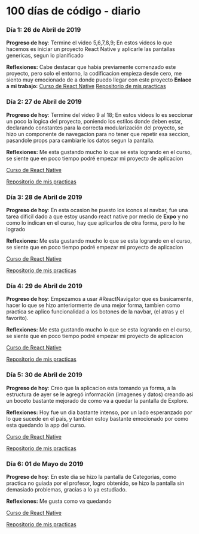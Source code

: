 # 100 días de código - diario

### Día 1: 26 de Abril de 2019

**Progreso de hoy**: Termine el video 5,6,7,8,9; En estos videos lo que hacemos es iniciar un proyecto React Native y aplicarle las pantallas genericas, segun lo planificado

**Reflexiones:** Cabe destacar que habia previamente comenzado este proyecto, pero solo el entorno, la codificacion empieza desde cero, me siento muy emocionado de a donde puedo llegar con este proyecto 
**Enlace a mi trabajo:** 
[Curso de React Native](https://www.udemy.com/curso-completo-de-react-native-y-mobx)
[Repositorio de mis practicas](https://github.com/soydavidarteaga/CursoDeReactNativeUdemy)



### Día 2: 27 de Abril de 2019

**Progreso de hoy**: Termine del video 9 al 18; En estos videos lo es seccionar un poco la logica del proyecto, poniendo los estilos donde deben estar, declarando constantes para la correcta modularización del proyecto, se hizo un componente de navegacion para no tener que repetir esa seccion, pasandole props para cambiarle los datos segun la pantalla.

**Reflexiones:** Me esta gustando mucho lo que se esta logrando en el curso, se siente que en poco tiempo podré empezar mi proyecto de aplicacion 

[Curso de React Native](https://www.udemy.com/curso-completo-de-react-native-y-mobx)

 [Repositorio de mis practicas](https://github.com/soydavidarteaga/CursoDeReactNativeUdemy/commit/b96a66184aa27b9f6c567f8a1ebb765bfb62a720) 

 

 ### Día 3: 28 de Abril de 2019

**Progreso de hoy**: En esta ocasion he puesto los iconos al navbar, fue una tarea dificil dado a que estoy usando react native por medio de **Expo** y no como lo indican en el curso, hay que aplicarlos de otra forma, pero lo he logrado

**Reflexiones:** Me esta gustando mucho lo que se esta logrando en el curso, se siente que en poco tiempo podré empezar mi proyecto de aplicacion 

[Curso de React Native](https://www.udemy.com/curso-completo-de-react-native-y-mobx)

 [Repositorio de mis practicas](https://github.com/soydavidarteaga/CursoDeReactNativeUdemy/commit/f3442007056cab93fac0f64472cf557cdd84e431) 

  ### Día 4: 29 de Abril de 2019

**Progreso de hoy**: Empezamos a usar #ReactNavigator que es basicamente, hacer lo que se hizo anteriormente de una mejor forma, tambien como practica se aplico funcionalidad a los botones de la navbar, (el atras y el favorito).

**Reflexiones:** Me esta gustando mucho lo que se esta logrando en el curso, se siente que en poco tiempo podré empezar mi proyecto de aplicacion 

[Curso de React Native](https://www.udemy.com/curso-completo-de-react-native-y-mobx)

 [Repositorio de mis practicas](https://github.com/soydavidarteaga/CursoDeReactNativeUdemy) 

   ### Día 5: 30 de Abril de 2019

**Progreso de hoy**: Creo que la aplicacion esta tomando ya forma, a la estructura de ayer se le agregó información (imagenes y datos) creando asi un boceto bastante mejorado de como va a quedar la pantalla de Explore.

**Reflexiones:** Hoy fue un dia bastante intenso, por un lado esperanzado por lo que sucede en el pais, y tambien estoy bastante emocionado por como esta quedando la app del curso.

[Curso de React Native](https://www.udemy.com/curso-completo-de-react-native-y-mobx)

 [Repositorio de mis practicas](https://github.com/soydavidarteaga/CursoDeReactNativeUdemy/commit/3cb96b5f786296b405090b86fb4c19b8172dcbc2) 

  ### Día 6: 01 de Mayo de 2019

**Progreso de hoy**: En este dia se hizo la pantalla de Categorias, como practica no guiada por el profesor, logro obtenido, se hizo la pantalla sin demasiado problemas, gracias a lo ya estudiado.

**Reflexiones:** Me gusta como va quedando

[Curso de React Native](https://www.udemy.com/curso-completo-de-react-native-y-mobx)

 [Repositorio de mis practicas](https://github.com/soydavidarteaga/CursoDeReactNativeUdemy/commit/070ef32c6dfac55628c10ab7ba74fb2ee1d017bd) 
